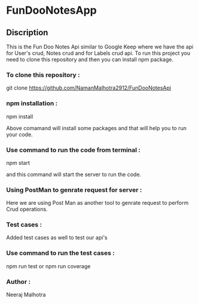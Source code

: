 # FunDooNotesApp

## Discription
This is the Fun Doo Notes Api similar to Google Keep where we have the api for User's crud, Notes crud and for Labels crud api.
To run this project you need to clone this repository and then you can install npm package.

### To clone this repository : 

git clone https://github.com/NamanMalhotra2912/FunDooNotesApi

### npm installation :

npm install

Above comamand will install some packages and that will help you to run your code.

### Use command to run the code from terminal :
npm start

and this command will start the server to run the code.

### Using PostMan to genrate request for server :

Here we are using Post Man as another tool to genrate request to perform Crud operations.

### Test cases :

Added test cases as well to test our api's

### Use command to run the test cases :
npm run test or
npm run coverage

### Author : 
Neeraj Malhotra